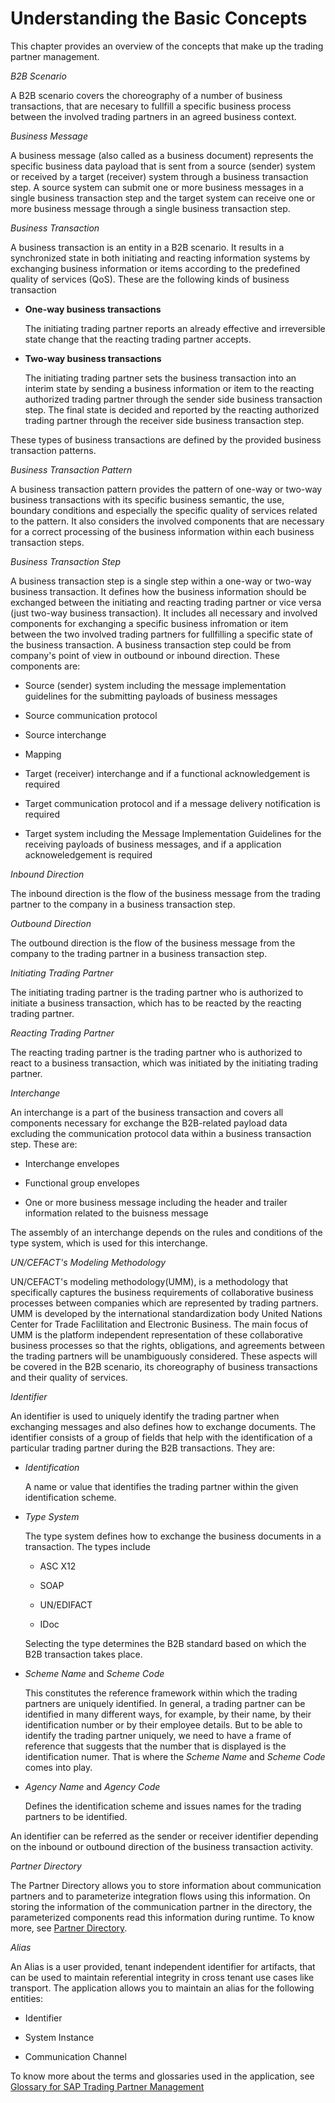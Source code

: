 <!-- loio74c068dd9ff34c588797a694d6bfad4e -->

# Understanding the Basic Concepts

This chapter provides an overview of the concepts that make up the trading partner management.

*B2B Scenario*

A B2B scenario covers the choreography of a number of business transactions, that are necesary to fullfill a specific business process between the involved trading partners in an agreed business context.

*Business Message*

A business message \(also called as a business document\) represents the specific business data payload that is sent from a source \(sender\) system or received by a target \(receiver\) system through a business transaction step. A source system can submit one or more business messages in a single business transaction step and the target system can receive one or more business message through a single business transaction step.

*Business Transaction*

A business transaction is an entity in a B2B scenario. It results in a synchronized state in both initiating and reacting information systems by exchanging business information or items according to the predefined quality of services \(QoS\). These are the following kinds of business transaction

-   **One-way business transactions**

    The initiating trading partner reports an already effective and irreversible state change that the reacting trading partner accepts.

-   **Two-way business transactions**

    The initiating trading partner sets the business transaction into an interim state by sending a business information or item to the reacting authorized trading partner through the sender side business transaction step. The final state is decided and reported by the reacting authorized trading partner through the receiver side business transaction step.


These types of business transactions are defined by the provided business transaction patterns.

*Business Transaction Pattern*

A business transaction pattern provides the pattern of one-way or two-way business transactions with its specific business semantic, the use, boundary conditions and especially the specific quality of services related to the pattern. It also considers the involved components that are necessary for a correct processing of the business information within each business transaction steps.

*Business Transaction Step*

A business transaction step is a single step within a one-way or two-way business transaction. It defines how the business information should be exchanged between the initiating and reacting trading partner or vice versa \(just two-way business transaction\). It includes all necessary and involved components for exchanging a specific business infromation or item between the two involved trading partners for fullfilling a specific state of the business transaction. A business transaction step could be from company's point of view in outbound or inbound direction. These components are:

-   Source \(sender\) system including the message implementation guidelines for the submitting payloads of business messages

-   Source communication protocol
-   Source interchange
-   Mapping
-   Target \(receiver\) interchange and if a functional acknowledgement is required
-   Target communication protocol and if a message delivery notification is required
-   Target system including the Message Implementation Guidelines for the receiving payloads of business messages, and if a application acknoweledgement is required

*Inbound Direction*

The inbound direction is the flow of the business message from the trading partner to the company in a business transaction step.

*Outbound Direction*

The outbound direction is the flow of the business message from the company to the trading partner in a business transaction step.

*Initiating Trading Partner*

The initiating trading partner is the trading partner who is authorized to initiate a business transaction, which has to be reacted by the reacting trading partner.

*Reacting Trading Partner*

The reacting trading partner is the trading partner who is authorized to react to a business transaction, which was initiated by the initiating trading partner.

*Interchange*

An interchange is a part of the business transaction and covers all components necessary for exchange the B2B-related payload data excluding the communication protocol data within a business transaction step. These are:

-   Interchange envelopes

-   Functional group envelopes

-   One or more business message including the header and trailer information related to the buisness message

The assembly of an interchange depends on the rules and conditions of the type system, which is used for this interchange.

*UN/CEFACT's Modeling Methodology*

UN/CEFACT's modeling methodology\(UMM\), is a methodology that specifically captures the business requirements of collaborative business processes between companies which are represented by trading partners. UMM is developed by the international standardization body United Nations Center for Trade Faclilitation and Electronic Business. The main focus of UMM is the platform independent representation of these collaborative business processes so that the rights, obligations, and agreements between the trading partners will be unambiguously considered. These aspects will be covered in the B2B scenario, its choreography of business transactions and their quality of services.

*Identifier*

An identifier is used to uniquely identify the trading partner when exchanging messages and also defines how to exchange documents. The identifier consists of a group of fields that help with the identification of a particular trading partner during the B2B transactions. They are:

-   *Identification*

    A name or value that identifies the trading partner within the given identification scheme.

-   *Type System*

    The type system defines how to exchange the business documents in a transaction. The types include

    -   ASC X12

    -   SOAP
    -   UN/EDIFACT
    -   IDoc

    Selecting the type determines the B2B standard based on which the B2B transaction takes place.

-   *Scheme Name* and *Scheme Code*

    This constitutes the reference framework within which the trading partners are uniquely identified. In general, a trading partner can be identified in many different ways, for example, by their name, by their identification number or by their employee details. But to be able to identify the trading partner uniquely, we need to have a frame of reference that suggests that the number that is displayed is the identification numer. That is where the *Scheme Name* and *Scheme Code* comes into play.

-   *Agency Name* and *Agency Code*

    Defines the identification scheme and issues names for the trading partners to be identified.


An identifier can be referred as the sender or receiver identifier depending on the inbound or outbound direction of the business transaction activity.

*Partner Directory*

The Partner Directory allows you to store information about communication partners and to parameterize integration flows using this information. On storing the information of the communication partner in the directory, the parameterized components read this information during runtime. To know more, see [Partner Directory](https://help.sap.com/docs/CLOUD_INTEGRATION/368c481cd6954bdfa5d0435479fd4eaf/e7fa1e2cd16049b7bfefe938355a574c.html).

*Alias*

An Alias is a user provided, tenant independent identifier for artifacts, that can be used to maintain referential integrity in cross tenant use cases like transport. The application allows you to maintain an alias for the following entities:

-   Identifier

-   System Instance
-   Communication Channel

To know more about the terms and glossaries used in the application, see [Glossary for SAP Trading Partner Management](../glossary-for-sap-trading-partner-management-81860a4.md)

